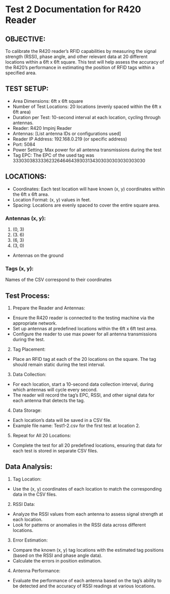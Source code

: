 # Test 2 Documentation for R420 Reader

## OBJECTIVE:
To calibrate the R420 reader’s RFID capabilities by measuring the signal strength (RSSI), phase angle, and other relevant data at 20 different locations within a 6ft x 6ft square. This test will help assess the accuracy of the R420’s performance in estimating the position of RFID tags within a specified area.

## TEST SETUP:
- Area Dimensions: 6ft x 6ft square
- Number of Test Locations: 20 locations (evenly spaced within the 6ft x 6ft area)
- Duration per Test: 10-second interval at each location, cycling through antennas.
- Reader: R420 Impinj Reader
- Antennas: [List antenna IDs or configurations used]
- Reader IP Address: 192.168.0.219 (or specific address)
- Port: 5084
- Power Setting: Max power for all antenna transmissions during the test
- Tag EPC: The EPC of the used tag was 333030383333623264646439303134303030303030303030

## LOCATIONS:
- Coordinates: Each test location will have known (x, y) coordinates within the 6ft x 6ft area.
- Location Format: (x, y) values in feet.
- Spacing: Locations are evenly spaced to cover the entire square area.

### Antennas (x, y):
1. (0, 3)
2. (3. 6)
3. (6, 3)
4. (3, 0)
- Antennas on the ground

### Tags (x, y):
Names of the CSV correspond to their coordinates


## Test Process:
1. Prepare the Reader and Antennas:
- Ensure the R420 reader is connected to the testing machine via the appropriate network.
- Set up antennas at predefined locations within the 6ft x 6ft test area.
- Configure the reader to use max power for all antenna transmissions during the test.
2. Tag Placement:
- Place an RFID tag at each of the 20 locations on the square. The tag should remain static during the test interval.
3. Data Collection:
- For each location, start a 10-second data collection interval, during which antennas will cycle every second.
- The reader will record the tag’s EPC, RSSI, and other signal data for each antenna that detects the tag.
4. Data Storage:
- Each location’s data will be saved in a CSV file.
- Example file name: Test1-2.csv for the first test at location 2.
5. Repeat for All 20 Locations:
- Complete the test for all 20 predefined locations, ensuring that data for each test is stored in separate CSV files.

## Data Analysis:
1. Tag Location:
- Use the (x, y) coordinates of each location to match the corresponding data in the CSV files.
2. RSSI Data:
- Analyze the RSSI values from each antenna to assess signal strength at each location.
- Look for patterns or anomalies in the RSSI data across different locations.
3. Error Estimation:
- Compare the known (x, y) tag locations with the estimated tag positions (based on the RSSI and phase angle data).
- Calculate the errors in position estimation.
4. Antenna Performance:
- Evaluate the performance of each antenna based on the tag’s ability to be detected and the accuracy of RSSI readings at various locations.

